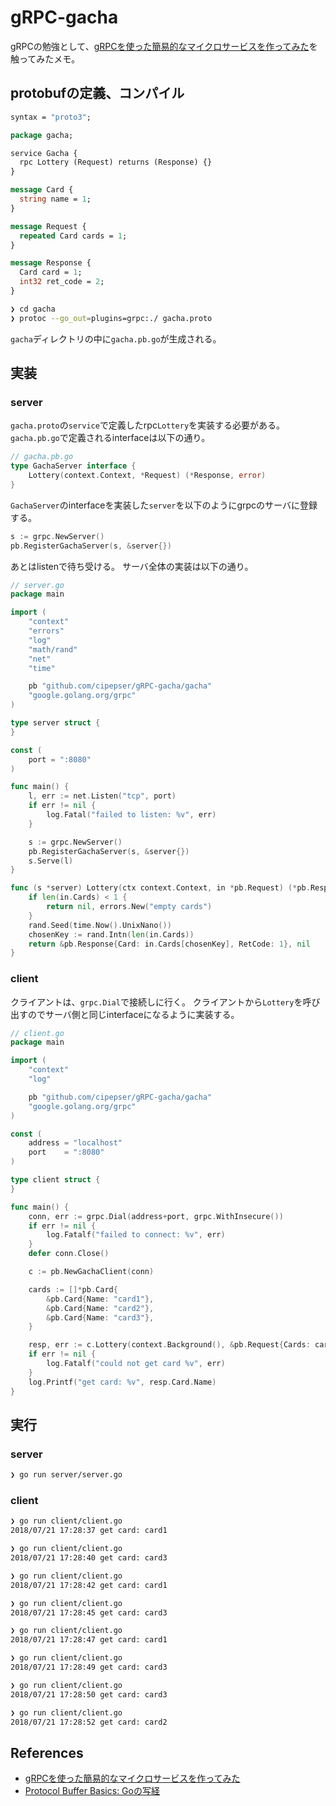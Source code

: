 # gRPC-gacha

gRPCの勉強として、[gRPCを使った簡易的なマイクロサービスを作ってみた](https://qiita.com/kotamat/items/a84301a16fc24a203304)を触ってみたメモ。


## protobufの定義、コンパイル

```proto
syntax = "proto3";

package gacha;

service Gacha {
  rpc Lottery (Request) returns (Response) {}
}

message Card {
  string name = 1;
}

message Request {
  repeated Card cards = 1;
}

message Response {
  Card card = 1;
  int32 ret_code = 2;
}
```

```sh
❯ cd gacha
❯ protoc --go_out=plugins=grpc:./ gacha.proto
```

`gacha`ディレクトリの中に`gacha.pb.go`が生成される。

## 実装

### server

`gacha.proto`の`service`で定義したrpc`Lottery`を実装する必要がある。  
`gacha.pb.go`で定義されるinterfaceは以下の通り。

```go
// gacha.pb.go
type GachaServer interface {
	Lottery(context.Context, *Request) (*Response, error)
}
```

`GachaServer`のinterfaceを実装した`server`を以下のようにgrpcのサーバに登録する。

```go
s := grpc.NewServer()
pb.RegisterGachaServer(s, &server{})
```

あとはlistenで待ち受ける。
サーバ全体の実装は以下の通り。

```go
// server.go
package main

import (
	"context"
	"errors"
	"log"
	"math/rand"
	"net"
	"time"

	pb "github.com/cipepser/gRPC-gacha/gacha"
	"google.golang.org/grpc"
)

type server struct {
}

const (
	port = ":8080"
)

func main() {
	l, err := net.Listen("tcp", port)
	if err != nil {
		log.Fatal("failed to listen: %v", err)
	}

	s := grpc.NewServer()
	pb.RegisterGachaServer(s, &server{})
	s.Serve(l)
}

func (s *server) Lottery(ctx context.Context, in *pb.Request) (*pb.Response, error) {
	if len(in.Cards) < 1 {
		return nil, errors.New("empty cards")
	}
	rand.Seed(time.Now().UnixNano())
	chosenKey := rand.Intn(len(in.Cards))
	return &pb.Response{Card: in.Cards[chosenKey], RetCode: 1}, nil
}
```

### client

クライアントは、`grpc.Dial`で接続しに行く。
クライアントから`Lottery`を呼び出すのでサーバ側と同じinterfaceになるように実装する。

```go
// client.go
package main

import (
	"context"
	"log"

	pb "github.com/cipepser/gRPC-gacha/gacha"
	"google.golang.org/grpc"
)

const (
	address = "localhost"
	port    = ":8080"
)

type client struct {
}

func main() {
	conn, err := grpc.Dial(address+port, grpc.WithInsecure())
	if err != nil {
		log.Fatalf("failed to connect: %v", err)
	}
	defer conn.Close()

	c := pb.NewGachaClient(conn)

	cards := []*pb.Card{
		&pb.Card{Name: "card1"},
		&pb.Card{Name: "card2"},
		&pb.Card{Name: "card3"},
	}

	resp, err := c.Lottery(context.Background(), &pb.Request{Cards: cards})
	if err != nil {
		log.Fatalf("could not get card %v", err)
	}
	log.Printf("get card: %v", resp.Card.Name)
}
```

## 実行

### server

```sh
❯ go run server/server.go
```

### client

```sh
❯ go run client/client.go
2018/07/21 17:28:37 get card: card1

❯ go run client/client.go
2018/07/21 17:28:40 get card: card3

❯ go run client/client.go
2018/07/21 17:28:42 get card: card1

❯ go run client/client.go
2018/07/21 17:28:45 get card: card3

❯ go run client/client.go
2018/07/21 17:28:47 get card: card1

❯ go run client/client.go
2018/07/21 17:28:49 get card: card3

❯ go run client/client.go
2018/07/21 17:28:50 get card: card3

❯ go run client/client.go
2018/07/21 17:28:52 get card: card2
```

## References
* [gRPCを使った簡易的なマイクロサービスを作ってみた](https://qiita.com/kotamat/items/a84301a16fc24a203304)
* [Protocol Buffer Basics: Goの写経](https://github.com/cipepser/gRPC-sample/tree/master/1)